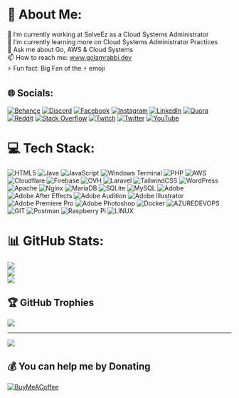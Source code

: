 # 💫 About Me:
🔭 I’m currently working at SolveEz as a Cloud Systems Administrator<br>🌱 I’m currently learning more on Cloud Systems Administrator Practices<br>💬 Ask me about Go, AWS & Cloud Systems<br>📫 How to reach me: www.golamrabbi.dev<br>⚡ Fun fact: Big Fan of the ⚡ emoji


## 🌐 Socials:
[![Behance](https://img.shields.io/badge/Behance-1769ff?logo=behance&logoColor=white)](https://behance.net/golamrabby5387) [![Discord](https://img.shields.io/badge/Discord-%237289DA.svg?logo=discord&logoColor=white)](https://discord.gg/https://discord.gg/CV7rW8JagK) [![Facebook](https://img.shields.io/badge/Facebook-%231877F2.svg?logo=Facebook&logoColor=white)](https://facebook.com/golamrabbi.dev) [![Instagram](https://img.shields.io/badge/Instagram-%23E4405F.svg?logo=Instagram&logoColor=white)](https://instagram.com/golamrabbi.dev) [![LinkedIn](https://img.shields.io/badge/LinkedIn-%230077B5.svg?logo=linkedin&logoColor=white)](https://linkedin.com/in/rabbi696) [![Quora](https://img.shields.io/badge/Quora-%23B92B27.svg?logo=Quora&logoColor=white)](https://quora.com/profile/Golam-Rabbi-34) [![Reddit](https://img.shields.io/badge/Reddit-%23FF4500.svg?logo=Reddit&logoColor=white)](https://reddit.com/user/rabby696) [![Stack Overflow](https://img.shields.io/badge/-Stackoverflow-FE7A16?logo=stack-overflow&logoColor=white)](https://stackoverflow.com/users/11779611) [![Twitch](https://img.shields.io/badge/Twitch-%239146FF.svg?logo=Twitch&logoColor=white)](https://twitch.tv/rabbi696) [![Twitter](https://img.shields.io/badge/Twitter-%231DA1F2.svg?logo=Twitter&logoColor=white)](https://twitter.com/rabbi696) [![YouTube](https://img.shields.io/badge/YouTube-%23FF0000.svg?logo=YouTube&logoColor=white)](https://youtube.com/@UCL2gHB6wwmfHdVuT92g7r8g) 

# 💻 Tech Stack:
![HTML5](https://img.shields.io/badge/html5-%23E34F26.svg?style=flat&logo=html5&logoColor=white) ![Java](https://img.shields.io/badge/java-%23ED8B00.svg?style=flat&logo=openjdk&logoColor=white) ![JavaScript](https://img.shields.io/badge/javascript-%23323330.svg?style=flat&logo=javascript&logoColor=%23F7DF1E) ![Windows Terminal](https://img.shields.io/badge/Windows%20Terminal-%234D4D4D.svg?style=flat&logo=windows-terminal&logoColor=white) ![PHP](https://img.shields.io/badge/php-%23777BB4.svg?style=flat&logo=php&logoColor=white) ![AWS](https://img.shields.io/badge/AWS-%23FF9900.svg?style=flat&logo=amazon-aws&logoColor=white) ![Cloudflare](https://img.shields.io/badge/Cloudflare-F38020?style=flat&logo=Cloudflare&logoColor=white) ![Firebase](https://img.shields.io/badge/firebase-%23039BE5.svg?style=flat&logo=firebase) ![OVH](https://img.shields.io/badge/ovh-%23123F6D.svg?style=flat&logo=ovh&logoColor=#123F6D) ![Laravel](https://img.shields.io/badge/laravel-%23FF2D20.svg?style=flat&logo=laravel&logoColor=white) ![TailwindCSS](https://img.shields.io/badge/tailwindcss-%2338B2AC.svg?style=flat&logo=tailwind-css&logoColor=white) ![WordPress](https://img.shields.io/badge/WordPress-%23117AC9.svg?style=flat&logo=WordPress&logoColor=white) ![Apache](https://img.shields.io/badge/apache-%23D42029.svg?style=flat&logo=apache&logoColor=white) ![Nginx](https://img.shields.io/badge/nginx-%23009639.svg?style=flat&logo=nginx&logoColor=white) ![MariaDB](https://img.shields.io/badge/MariaDB-003545?style=flat&logo=mariadb&logoColor=white) ![SQLite](https://img.shields.io/badge/sqlite-%2307405e.svg?style=flat&logo=sqlite&logoColor=white) ![MySQL](https://img.shields.io/badge/mysql-%2300000f.svg?style=flat&logo=mysql&logoColor=white) ![Adobe](https://img.shields.io/badge/adobe-%23FF0000.svg?style=flat&logo=adobe&logoColor=white) ![Adobe After Effects](https://img.shields.io/badge/Adobe%20After%20Effects-9999FF.svg?style=flat&logo=Adobe%20After%20Effects&logoColor=white) ![Adobe Audition](https://img.shields.io/badge/Adobe%20Audition-9999FF.svg?style=flat&logo=Adobe%20Audition&logoColor=white) ![Adobe Illustrator](https://img.shields.io/badge/adobe%20illustrator-%23FF9A00.svg?style=flat&logo=adobe%20illustrator&logoColor=white) ![Adobe Premiere Pro](https://img.shields.io/badge/Adobe%20Premiere%20Pro-9999FF.svg?style=flat&logo=Adobe%20Premiere%20Pro&logoColor=white) ![Adobe Photoshop](https://img.shields.io/badge/adobe%20photoshop-%2331A8FF.svg?style=flat&logo=adobe%20photoshop&logoColor=white) ![Docker](https://img.shields.io/badge/docker-%230db7ed.svg?style=flat&logo=docker&logoColor=white) ![AZUREDEVOPS](https://img.shields.io/badge/azuredevops-0078D7.svg?style=flat&logo=azuredevops&logoColor=white&color=%230078D7) ![GIT](https://img.shields.io/badge/Git-fc6d26?style=flat&logo=git&logoColor=white) ![Postman](https://img.shields.io/badge/Postman-FF6C37?style=flat&logo=postman&logoColor=white) ![Raspberry Pi](https://img.shields.io/badge/-RaspberryPi-C51A4A?style=flat&logo=Raspberry-Pi) ![LINUX](https://img.shields.io/badge/Linux-FCC624?style=flat&logo=linux&logoColor=black)
# 📊 GitHub Stats:
![](https://github-readme-stats.vercel.app/api?username=rabbi696&theme=radical&hide_border=false&include_all_commits=true&count_private=true)<br/>
![](https://github-readme-streak-stats.herokuapp.com/?user=rabbi696&theme=radical&hide_border=false)<br/>
![](https://github-readme-stats.vercel.app/api/top-langs/?username=rabbi696&theme=radical&hide_border=false&include_all_commits=true&count_private=true&layout=compact)

## 🏆 GitHub Trophies
![](https://github-profile-trophy.vercel.app/?username=rabbi696&theme=darkhub&no-frame=false&no-bg=true&margin-w=4)

---
[![](https://visitcount.itsvg.in/api?id=rabbi696&icon=2&color=6)](https://visitcount.itsvg.in)

  ## 💰 You can help me by Donating
  [![BuyMeACoffee](https://img.shields.io/badge/Buy%20Me%20a%20Coffee-ffdd00?style=for-the-badge&logo=buy-me-a-coffee&logoColor=black)](https://buymeacoffee.com/golamrabbi) 

  
<!-- Proudly created with GPRM ( https://gprm.itsvg.in ) -->
